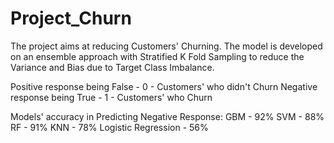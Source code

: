 # Project_Churn

The project aims at reducing Customers' Churning. The model is developed on an ensemble approach with Stratified K Fold Sampling to reduce
the Variance and Bias due to Target Class Imbalance. 

Positive response being False - 0 - Customers' who didn't Churn
Negative response being True - 1 - Customers' who Churn

Models' accuracy in Predicting Negative Response:
GBM - 92%
SVM - 88%
RF - 91%
KNN - 78%
Logistic Regression - 56%


